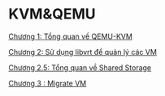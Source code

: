# KVM&QEMU

[Chương 1: Tổng quan về QEMU-KVM](KVM&QEMU/Chuong-1-Tong-quan-QEMU-KVM.md)

[Chương 2: Sử dụng libvrt để quản lý các VM](KVM&QEMU/Chuong-2-Su-dung-libvrt.md)

[Chương 2.5: Tổng quan về Shared Storage](KVM&QEMU/Chuong-2.5-Tong-quan-Shared-Storage.md)

[Chương 3 : Migrate VM](KVM&QEMU/Chuong-3-Migrate-VM.md)
